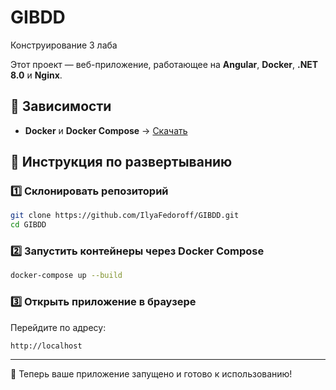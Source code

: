 # GIBDD
Конструирование 3 лаба

Этот проект — веб-приложение, работающее на **Angular**, **Docker**, **.NET 8.0** и **Nginx**.

## 📌 Зависимости
- **Docker** и **Docker Compose** → [Скачать](https://www.docker.com/products/docker-desktop/)


## 🚀 Инструкция по развертыванию


### 1️⃣ Склонировать репозиторий
```bash
git clone https://github.com/IlyaFedoroff/GIBDD.git
cd GIBDD
```

### 2️⃣ Запустить контейнеры через Docker Compose
```bash
docker-compose up --build
```

### 3️⃣ Открыть приложение в браузере
Перейдите по адресу:
```
http://localhost
```

---
🎉 Теперь ваше приложение запущено и готово к использованию!
